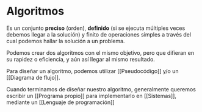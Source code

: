 # Algoritmos

Es un conjunto **preciso** (orden), **definido** (si se ejecuta múltiples veces debemos llegar a la solución) y finito de operaciones simples a través del cual podemos hallar la solución a un problema.

Podemos crear dos algoritmos con el mismo objetivo, pero que difieran en su rapidez o eficiencia, y aún así llegar al mismo resultado.

Para diseñar un algoritmo, podemos utilizar [[Pseudocódigo]] y/o un [[Diagrama de flujo]].

Cuando terminamos de diseñar nuestro algoritmo, generalmente queremos escribir un [[Programa propio]] para implementarlo en [[Sistemas]], mediante un [[Lenguaje de programación]]
